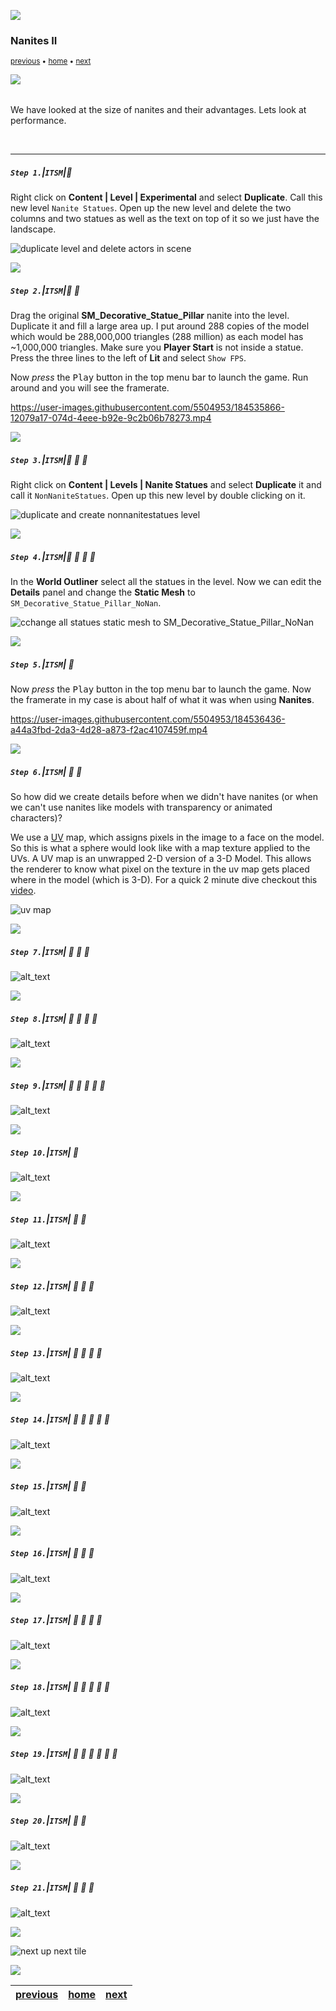 ![](../images/line3.png)
### Nanites II

<sub>[previous](../nanites/README.md#user-content-nanites) • [home](../README.md#user-content-ue5-intro-to-static-meshes) • [next](../)</sub>

![](../images/line3.png)

<img src="https://via.placeholder.com/1000x4/45D7CA/45D7CA" alt="drawing" height="4px"/>

We have looked at the size of nanites and their advantages.  Lets look at performance.

<br>

---


##### `Step 1.`\|`ITSM`|:small_blue_diamond:

Right click on **Content | Level | Experimental** and select **Duplicate**.  Call this new level `Nanite Statues`.  Open up the new level and delete the two columns and two statues as well as the text on top of it so we just have the landscape.

![duplicate level and delete actors in scene](images/duplicateAndDel.png)

![](../images/line2.png)

##### `Step 2.`\|`ITSM`|:small_blue_diamond: :small_blue_diamond: 

Drag the original **SM_Decorative_Statue_Pillar** nanite into the level.  Duplicate it and fill a large area up.  I put around 288 copies of the model which would be 288,000,000 triangles (288 million) as each model has ~1,000,000 triangles.  Make sure you **Player Start** is not inside a statue.  Press the three lines to the left of **Lit** and select `Show FPS`.

Now *press* the <kbd>Play</kbd> button in the top menu bar to launch the game. Run around and you will see the framerate.

https://user-images.githubusercontent.com/5504953/184535866-12079a17-074d-4eee-b92e-9c2b06b78273.mp4

![](../images/line2.png)

##### `Step 3.`\|`ITSM`|:small_blue_diamond: :small_blue_diamond: :small_blue_diamond:

Right click on **Content | Levels | Nanite Statues** and select **Duplicate** it and call it `NonNaniteStatues`.  Open up this new level by double clicking on it.

![duplicate and create nonnanitestatues level](images/nonNaniteStatues.png)

![](../images/line2.png)

##### `Step 4.`\|`ITSM`|:small_blue_diamond: :small_blue_diamond: :small_blue_diamond: :small_blue_diamond:

In the **World Outliner** select all the statues in the level. Now we can edit the **Details** panel and change the **Static Mesh** to `SM_Decorative_Statue_Pillar_NoNan`.

![cchange all statues static mesh to SM_Decorative_Statue_Pillar_NoNan](images/switchModels.png)

![](../images/line2.png)

##### `Step 5.`\|`ITSM`| :small_orange_diamond:

Now *press* the <kbd>Play</kbd> button in the top menu bar to launch the game. Now the framerate in my case is about half of what it was when using **Nanites**.

https://user-images.githubusercontent.com/5504953/184536436-a44a3fbd-2da3-4d28-a873-f2ac4107459f.mp4

![](../images/line2.png)

##### `Step 6.`\|`ITSM`| :small_orange_diamond: :small_blue_diamond:

So how did we create details before when we didn't have nanites (or when we can't use nanites like models with transparency or animated characters)? 

We use a [UV](https://en.wikipedia.org/wiki/UV_mapping) map, which assigns pixels in the image to a face on the model. So this is what a sphere would look like with a map texture applied to the UVs. A UV map is an unwrapped 2-D version of a 3-D Model.  This allows the renderer to know what pixel on the texture in the uv map gets placed where in the model (which is 3-D). For a quick 2 minute dive checkout this [video](https://www.youtube.com/watch?v=mAcEzlsoad0).

![uv map](images/image_25.jpg)

![](../images/line2.png)

##### `Step 7.`\|`ITSM`| :small_orange_diamond: :small_blue_diamond: :small_blue_diamond:

![alt_text](images/.png)

![](../images/line2.png)

##### `Step 8.`\|`ITSM`| :small_orange_diamond: :small_blue_diamond: :small_blue_diamond: :small_blue_diamond:

![alt_text](images/.png)

![](../images/line2.png)

##### `Step 9.`\|`ITSM`| :small_orange_diamond: :small_blue_diamond: :small_blue_diamond: :small_blue_diamond: :small_blue_diamond:

![alt_text](images/.png)

![](../images/line2.png)

##### `Step 10.`\|`ITSM`| :large_blue_diamond:

![alt_text](images/.png)

![](../images/line2.png)

##### `Step 11.`\|`ITSM`| :large_blue_diamond: :small_blue_diamond: 

![alt_text](images/.png)

![](../images/line2.png)


##### `Step 12.`\|`ITSM`| :large_blue_diamond: :small_blue_diamond: :small_blue_diamond: 

![alt_text](images/.png)

![](../images/line2.png)

##### `Step 13.`\|`ITSM`| :large_blue_diamond: :small_blue_diamond: :small_blue_diamond:  :small_blue_diamond: 

![alt_text](images/.png)

![](../images/line2.png)

##### `Step 14.`\|`ITSM`| :large_blue_diamond: :small_blue_diamond: :small_blue_diamond: :small_blue_diamond:  :small_blue_diamond: 

![alt_text](images/.png)

![](../images/line2.png)

##### `Step 15.`\|`ITSM`| :large_blue_diamond: :small_orange_diamond: 

![alt_text](images/.png)

![](../images/line2.png)

##### `Step 16.`\|`ITSM`| :large_blue_diamond: :small_orange_diamond:   :small_blue_diamond: 

![alt_text](images/.png)

![](../images/line2.png)

##### `Step 17.`\|`ITSM`| :large_blue_diamond: :small_orange_diamond: :small_blue_diamond: :small_blue_diamond:

![alt_text](images/.png)

![](../images/line2.png)

##### `Step 18.`\|`ITSM`| :large_blue_diamond: :small_orange_diamond: :small_blue_diamond: :small_blue_diamond: :small_blue_diamond:

![alt_text](images/.png)

![](../images/line2.png)

##### `Step 19.`\|`ITSM`| :large_blue_diamond: :small_orange_diamond: :small_blue_diamond: :small_blue_diamond: :small_blue_diamond: :small_blue_diamond:

![alt_text](images/.png)

![](../images/line2.png)

##### `Step 20.`\|`ITSM`| :large_blue_diamond: :large_blue_diamond:

![alt_text](images/.png)

![](../images/line2.png)

##### `Step 21.`\|`ITSM`| :large_blue_diamond: :large_blue_diamond: :small_blue_diamond:

![alt_text](images/.png)


![](../images/line.png)

<!-- <img src="https://via.placeholder.com/1000x100/45D7CA/000000/?text=Next Up - ADD NEXT TITLE"> -->
![next up next tile](images/banner.png)

![](../images/line.png)

| [previous](../nanites/README.md#user-content-nanites)| [home](../README.md#user-content-ue5-intro-to-static-meshes) | [next](../)|
|---|---|---|
